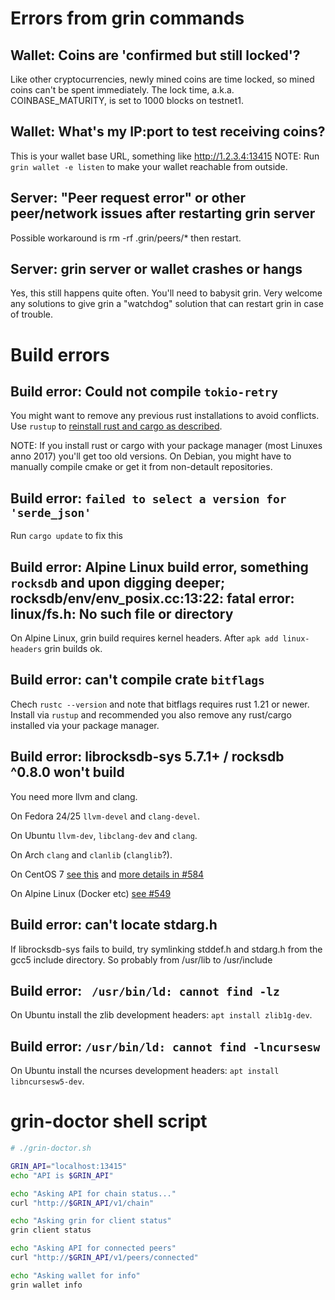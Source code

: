 # Errors from grin commands

## Wallet: Coins are 'confirmed but still locked'?
Like other cryptocurrencies, newly mined coins are time locked, so mined coins can't be spent immediately.  The lock time, a.k.a. COINBASE_MATURITY, is set to 1000 blocks on testnet1.

## Wallet: What's my IP:port to test receiving coins?
This is your wallet base URL, something like http://1.2.3.4:13415
NOTE: Run `grin wallet -e listen` to make your wallet reachable from outside.

## Server: "Peer request error" or other peer/network issues after restarting grin server
Possible workaround is rm -rf .grin/peers/*  then restart.

## Server: grin server or wallet crashes or hangs
Yes, this still happens quite often. You'll need to babysit grin.
Very welcome any solutions to give grin a "watchdog" solution that can restart
grin in case of trouble.


# Build errors

## Build error: Could not compile `tokio-retry`
You might want to remove any previous rust installations to avoid conflicts.
Use `rustup` to [reinstall rust and cargo as described](build.md).

NOTE: If you install rust or cargo with your package manager (most Linuxes
anno 2017) you'll get too old versions. On Debian, you might have to manually
compile cmake or get it from non-detault repositories.

## Build error: `failed to select a version for 'serde_json'`
Run `cargo update` to fix this

## Build error: Alpine Linux build error, something `rocksdb` and upon digging deeper; rocksdb/env/env_posix.cc:13:22: fatal error: linux/fs.h: No such file or directory
On Alpine Linux, grin build requires kernel headers. After `apk add linux-headers` grin builds ok.

## Build error: can't compile crate `bitflags`
Chech `rustc --version` and note that bitflags requires rust 1.21 or newer. Install via `rustup` and recommended you also remove any rust/cargo installed via your package manager.

## Build error: librocksdb-sys 5.7.1+ / rocksdb ^0.8.0 won't build
You need more llvm and clang.

On Fedora 24/25 `llvm-devel` and `clang-devel`.

On Ubuntu `llvm-dev`, `libclang-dev` and `clang`.

On Arch `clang` and `clanlib` (`clanglib`?).

On CentOS 7 [see this](https://stackoverflow.com/questions/44219158/how-to-install-clang-and-llvm-3-9-on-centos-7) and 
[more details in #584](https://github.com/mimblewimble/grin/issues/584)

On Alpine Linux (Docker etc) [see #549](https://github.com/mimblewimble/grin/issues/549)

## Build error: can't locate stdarg.h
If librocksdb-sys fails to build, try symlinking stddef.h and stdarg.h from the gcc5 include directory. So probably from /usr/lib to /usr/include

## Build error: ` /usr/bin/ld: cannot find -lz`
On Ubuntu install the zlib development headers: `apt install zlib1g-dev`.

## Build error: `/usr/bin/ld: cannot find -lncursesw`
On Ubuntu install the ncurses development headers: `apt install libncursesw5-dev`.

# grin-doctor shell script
````bash
# ./grin-doctor.sh

GRIN_API="localhost:13415"
echo "API is $GRIN_API"

echo "Asking API for chain status..."
curl "http://$GRIN_API/v1/chain"

echo "Asking grin for client status"
grin client status

echo "Asking API for connected peers"
curl "http://$GRIN_API/v1/peers/connected"

echo "Asking wallet for info"
grin wallet info

````